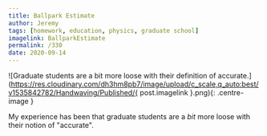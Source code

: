 ```yaml
---
title: Ballpark Estimate
author: Jeremy
tags: [homework, education, physics, graduate school]
imagelink: BallparkEstimate
permalink: /330
date: 2020-09-14
---
```


![Graduate students are a bit more loose with their definition of accurate.](https://res.cloudinary.com/dh3hm8pb7/image/upload/c_scale,q_auto:best/v1535842782/Handwaving/Published/{ post.imagelink }.png){: .centre-image }

My experience has been that graduate students are a *bit* more loose with their notion of "accurate".
